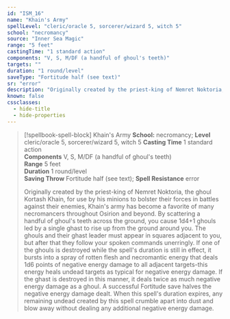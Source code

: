 ```yaml
---
id: "ISM_16"
name: "Khain's Army"
spellLevel: "cleric/oracle 5, sorcerer/wizard 5, witch 5"
school: "necromancy"
source: "Inner Sea Magic"
range: "5 feet"
castingTime: "1 standard action"
components: "V, S, M/DF (a handful of ghoul's teeth)"
targets: ""
duration: "1 round/level"
saveType: "Fortitude half (see text)"
sr: "error"
description: "Originally created by the priest-king of Nemret Noktoria, the ghoul Kortash Khain, for use by his minions to bolster their forces in battles against their enemies, Khain's army has become a favorite of many necromancers throughout Osirion and beyond. By scattering a handful of ghoul's teeth across the ground, you cause 1d4+1 ghouls led by a single ghast to rise up from the ground around you. The ghouls and their ghast leader must appear in squares adjacent to you, but after that they follow your spoken commands unerringly.  If one of the ghouls is destroyed while the spell's duration is still in effect, it bursts into a spray of rotten flesh and necromantic energy that deals 1d6 points of negative energy damage to all adjacent targets-this energy heals undead targets as typical for negative energy damage. If the ghast is destroyed in this manner, it deals twice as much negative energy damage as a ghoul. A successful Fortitude save halves the negative energy damage dealt. When this spell's duration expires, any remaining undead created by this spell crumble apart into dust and blow away without dealing any additional negative energy damage."
known: false
cssclasses:
  - hide-title
  - hide-properties
---
```


> [!spellbook-spell-block] Khain's Army
> **School:** necromancy; **Level** cleric/oracle 5, sorcerer/wizard 5, witch 5
> **Casting Time** 1 standard action  
> **Components** V, S, M/DF (a handful of ghoul's teeth)  
> **Range** 5 feet  
> **Duration** 1 round/level  
> **Saving Throw** Fortitude half (see text); **Spell Resistance** error
> 
> Originally created by the priest-king of Nemret Noktoria, the ghoul Kortash Khain, for use by his minions to bolster their forces in battles against their enemies, Khain's army has become a favorite of many necromancers throughout Osirion and beyond. By scattering a handful of ghoul's teeth across the ground, you cause 1d4+1 ghouls led by a single ghast to rise up from the ground around you. The ghouls and their ghast leader must appear in squares adjacent to you, but after that they follow your spoken commands unerringly.  If one of the ghouls is destroyed while the spell's duration is still in effect, it bursts into a spray of rotten flesh and necromantic energy that deals 1d6 points of negative energy damage to all adjacent targets-this energy heals undead targets as typical for negative energy damage. If the ghast is destroyed in this manner, it deals twice as much negative energy damage as a ghoul. A successful Fortitude save halves the negative energy damage dealt. When this spell's duration expires, any remaining undead created by this spell crumble apart into dust and blow away without dealing any additional negative energy damage.